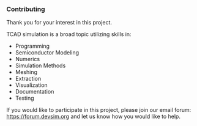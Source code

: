 
### Contributing

Thank you for your interest in this project.

TCAD simulation is a broad topic utilizing skills in:

* Programming
* Semiconductor Modeling
* Numerics
* Simulation Methods
* Meshing
* Extraction
* Visualization
* Documentation
* Testing

If you would like to participate in this project, please join our email forum:
https://forum.devsim.org
and let us know how you would like to help.


